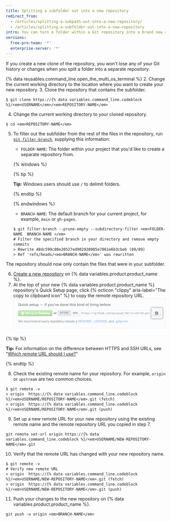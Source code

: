```yaml
---
title: Splitting a subfolder out into a new repository
redirect_from:
  - /articles/splitting-a-subpath-out-into-a-new-repository/
  - /articles/splitting-a-subfolder-out-into-a-new-repository
intro: You can turn a folder within a Git repository into a brand new repository.
versions:
  free-pro-team: '*'
  enterprise-server: '*'
---
```


If you create a new clone of the repository, you won't lose any of your Git history or changes when you split a folder into a separate repository.

{% data reusables.command_line.open_the_multi_os_terminal %}
2. Change the current working directory to the location where you want to create your new repository.
3. Clone the repository that contains the subfolder.
  ```shell
  $ git clone https://{% data variables.command_line.codeblock %}/<em>USERNAME</em>/<em>REPOSITORY-NAME</em>
  ```
4. Change the current working directory to your cloned repository.
  ```shell
  $ cd <em>REPOSITORY-NAME</em>
  ```
5. To filter out the subfolder from the rest of the files in the repository, run [`git filter-branch`](https://git-scm.com/docs/git-filter-branch), supplying this information:
    - `FOLDER-NAME`: The folder within your project that you'd like to create a separate repository from.

    {% windows %}

      {% tip %}

      **Tip:** Windows users should use `/` to delimit folders.

      {% endtip %}

    {% endwindows %}
    - `BRANCH-NAME`: The default branch for your current project, for example, `main` or `gh-pages`.
    ```shell
    $ git filter-branch --prune-empty --subdirectory-filter <em>FOLDER-NAME  BRANCH-NAME </em>
    # Filter the specified branch in your directory and remove empty commits
    > Rewrite 48dc599c80e20527ed902928085e7861e6b3cbe6 (89/89)
    > Ref 'refs/heads/<em>BRANCH-NAME</em>' was rewritten
    ```
  The repository should now only contain the files that were in your subfolder.

6. [Create a new repository](/articles/creating-a-new-repository/) on {% data variables.product.product_name %}.
7. At the top of your new {% data variables.product.product_name %} repository's Quick Setup page, click {% octicon "clippy" aria-label="The copy to clipboard icon" %} to copy the remote repository URL. ![Copy remote repository URL field](/assets/images/help/repository/copy-remote-repository-url-quick-setup.png)

  {% tip %}

  **Tip:** For information on the difference between HTTPS and SSH URLs, see "[Which remote URL should I use?](/articles/which-remote-url-should-i-use)"

  {% endtip %}

8. Check the existing remote name for your repository. For example, `origin` or `upstream` are two common choices.
  ```shell
  $ git remote -v
  > origin  https://{% data variables.command_line.codeblock %}/<em>USERNAME/REPOSITORY-NAME</em>.git (fetch)
  > origin  https://{% data variables.command_line.codeblock %}/<em>USERNAME/REPOSITORY-NAME</em>.git (push)
  ```

9. Set up a new remote URL for your new repository using the existing remote name and the remote repository URL you copied in step 7.
  ```shell
  git remote set-url origin https://{% data variables.command_line.codeblock %}/<em>USERNAME/NEW-REPOSITORY-NAME</em>.git
  ```
10. Verify that the remote URL has changed with your new repository name.
  ```shell
  $ git remote -v
  # Verify new remote URL
  > origin  https://{% data variables.command_line.codeblock %}/<em>USERNAME/NEW-REPOSITORY-NAME</em>.git (fetch)
  > origin  https://{% data variables.command_line.codeblock %}/<em>USERNAME/NEW-REPOSITORY-NAME</em>.git (push)
  ```
11. Push your changes to the new repository on {% data variables.product.product_name %}.
  ```shell
  git push -u origin <em>BRANCH-NAME</em>
  ```
